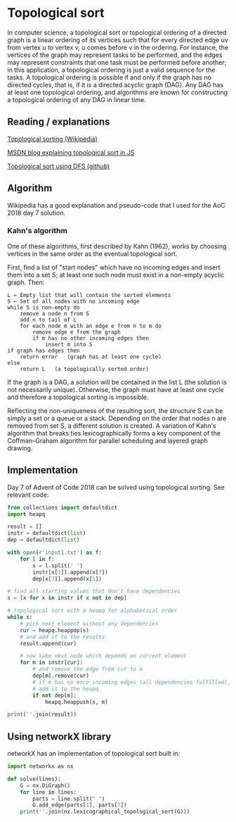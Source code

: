 # Topological sort

In computer science, a topological sort or topological ordering of a directed graph is a linear ordering of its vertices such that for every directed edge uv from vertex u to vertex v, u comes before v in the ordering. For instance, the vertices of the graph may represent tasks to be performed, and the edges may represent constraints that one task must be performed before another; in this application, a topological ordering is just a valid sequence for the tasks. A topological ordering is possible if and only if the graph has no directed cycles, that is, if it is a directed acyclic graph (DAG). Any DAG has at least one topological ordering, and algorithms are known for constructing a topological ordering of any DAG in linear time.

## Reading / explanations

[Topological sorting (Wikipedia)](https://en.m.wikipedia.org/wiki/Topological_sorting)

[MSDN blog explaining topological sort in JS](https://blogs.msdn.microsoft.com/ericlippert/2004/03/16/im-putting-on-my-top-hat-tying-up-my-white-tie-brushing-out-my-tails-in-that-order/)

[Topological sort using DFS (github)](https://gist.github.com/kachayev/5910538)

## Algorithm

Wikipedia has a good explanation and pseudo-code that I used for the AoC 2018 day 7 solution.

### Kahn's algorithm	

One of these algorithms, first described by Kahn (1962), works by choosing vertices in the same order as the eventual topological sort.

First, find a list of "start nodes" which have no incoming edges and insert them into a set S; at least one such node must exist in a non-empty acyclic graph. Then:

```
L ← Empty list that will contain the sorted elements
S ← Set of all nodes with no incoming edge
while S is non-empty do
    remove a node n from S
    add n to tail of L
    for each node m with an edge e from n to m do
        remove edge e from the graph
        if m has no other incoming edges then
            insert m into S
if graph has edges then
    return error   (graph has at least one cycle)
else 
    return L   (a topologically sorted order)
```

If the graph is a DAG, a solution will be contained in the list L (the solution is not necessarily unique). Otherwise, the graph must have at least one cycle and therefore a topological sorting is impossible.

Reflecting the non-uniqueness of the resulting sort, the structure S can be simply a set or a queue or a stack. Depending on the order that nodes n are removed from set S, a different solution is created. A variation of Kahn's algorithm that breaks ties lexicographically forms a key component of the Coffman–Graham algorithm for parallel scheduling and layered graph drawing.

## Implementation

Day 7 of Advent of Code 2018 can be solved using topological sorting. See relevant code:

```python
from collections import defaultdict
import heapq

result = []
instr = defaultdict(list)
dep = defaultdict(list)

with open(r'input1.txt') as f:
    for l in f:
        x = l.split(' ')
        instr[x[1]].append(x[7])
        dep[x[7]].append(x[1])

# find all starting values that don't have dependencies
s = [x for x in instr if x not in dep]

# topological sort with a heapq for alphabetical order
while s:
    # pick next element without any dependencies
    cur = heapq.heappop(s)
    # and add it to the results
    result.append(cur)

    # now take next node which depends on current element
    for m in instr[cur]:
        # and remove the edge from cur to m
        dep[m].remove(cur)
        # if m has no more incoming edges (all dependencies fulfilled),
        # add it to the heapq
        if not dep[m]:
            heapq.heappush(s, m)

print(''.join(result))
```

## Using networkX library

networkX has an implementation of topological sort built in:

```python
import networkx as nx

def solve(lines):
    G = nx.DiGraph()
    for line in lines:
        parts = line.split(" ")
        G.add_edge(parts[1], parts[7])
    print(''.join(nx.lexicographical_topological_sort(G)))
```